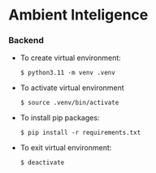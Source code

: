 # Ambient Inteligence

### Backend

- To create virtual environment:

    ```$ python3.11 -m venv .venv```

- To activate virtual environment

    ```$ source .venv/bin/activate```

- To install pip packages:

    ```$ pip install -r requirements.txt```

- To exit virtual environment:

    ```$ deactivate```
